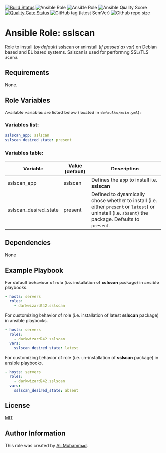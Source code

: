 [![Build Status](https://travis-ci.com/darkwizard242/ansible-role-sslscan.svg?branch=master)](https://travis-ci.com/darkwizard242/ansible-role-sslscan) ![Ansible Role](https://img.shields.io/ansible/role/47891?color=dark%20green) ![Ansible Role](https://img.shields.io/ansible/role/d/47891?color=dark&style=flat-square) ![Ansible Quality Score](https://img.shields.io/ansible/quality/47891?label=ansible%20quality%20score) [![Quality Gate Status](https://sonarcloud.io/api/project_badges/measure?project=ansible-role-sslscan&metric=alert_status)](https://sonarcloud.io/dashboard?id=ansible-role-sslscan) ![GitHub tag (latest SemVer)](https://img.shields.io/github/tag/darkwizard242/ansible-role-sslscan?label=release) ![GitHub repo size](https://img.shields.io/github/repo-size/darkwizard242/ansible-role-sslscan?color=orange&style=flat-square)

# Ansible Role: sslscan

Role to install (_by default_) [sslscan](https://github.com/rbsec/sslscan) or uninstall (_if passed as var_) on Debian based and EL based systems. Sslscan is used for performing SSL/TLS scans.

## Requirements

None.

## Role Variables

Available variables are listed below (located in `defaults/main.yml`):

### Variables list:

```yaml
sslscan_app: sslscan
sslscan_desired_state: present
```

### Variables table:

Variable              | Value (default) | Description
--------------------- | --------------- | ----------------------------------------------------------------------------------------------------------------------------------------------------
sslscan_app           | sslscan         | Defines the app to install i.e. **sslscan**
sslscan_desired_state | present         | Defined to dynamically chose whether to install (i.e. either `present` or `latest`) or uninstall (i.e. `absent`) the package. Defaults to `present`.

## Dependencies

None

## Example Playbook

For default behaviour of role (i.e. installation of **sslscan** package) in ansible playbooks.

```yaml
- hosts: servers
  roles:
    - darkwizard242.sslscan
```

For customizing behavior of role (i.e. installation of latest **sslscan** package) in ansible playbooks.

```yaml
- hosts: servers
  roles:
    - darkwizard242.sslscan
  vars:
    sslscan_desired_state: latest
```

For customizing behavior of role (i.e. un-installation of **sslscan** package) in ansible playbooks.

```yaml
- hosts: servers
  roles:
    - darkwizard242.sslscan
  vars:
    sslscan_desired_state: absent
```

## License

[MIT](https://github.com/darkwizard242/ansible-role-sslscan/blob/master/LICENSE)

## Author Information

This role was created by [Ali Muhammad](https://www.linkedin.com/in/ali-muhammad-759791130/).
